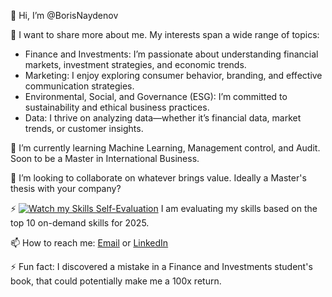 👋 Hi, I’m @BorisNaydenov 

 
  👀 I want to share more about me. My interests span a wide range of topics:

- Finance and Investments: I’m passionate about understanding financial markets, investment strategies, and economic trends.                                                                     
- Marketing: I enjoy exploring consumer behavior, branding, and effective communication strategies.                                                                                           
- Environmental, Social, and Governance (ESG): I’m committed to sustainability and ethical business practices.                                                                                 
- Data: I thrive on analyzing data—whether it’s financial data, market trends, or customer insights.

 🌱 I’m currently learning Machine Learning, Management control, and Audit. Soon to be a Master in International Business.

  
 💞️ I’m looking to collaborate on whatever brings value. Ideally a Master's thesis with your company?
 
 ⚡ [![Watch my Skills Self-Evaluation](https://img.youtube.com/vi/)](https://youtu.be/7InM7vaz7-o?si=I_QEhsLniF4UXDCE)
       I am evaluating my skills based on the top 10 on-demand skills for 2025.
 
  📫 How to reach me: <a href="mailto:borissnaydenov@gmail.com">Email</a> or <a href="https://www.linkedin.com/in/boris-naydenov/">LinkedIn</a>
 
  ⚡ Fun fact: I discovered a mistake in a Finance and Investments student's book, that could potentially make me a 100x return. 


<!---
BorisNaydenov/BorisNaydenov is a ✨ special ✨ repository because its `README.md` (this file) appears on your GitHub profile.
You can click the Preview link to take a look at your changes.
--->
